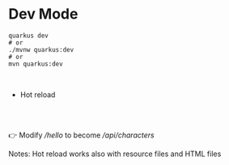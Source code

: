 <!-- .slide: class="with-code" -->

# Dev Mode

```shell
quarkus dev
# or
./mvnw quarkus:dev
# or
mvn quarkus:dev
```

<br>

- Hot reload

<br>
<br>

👉 Modify _/hello_ to become _/api/characters_

Notes:
Hot reload works also with resource files and HTML files
